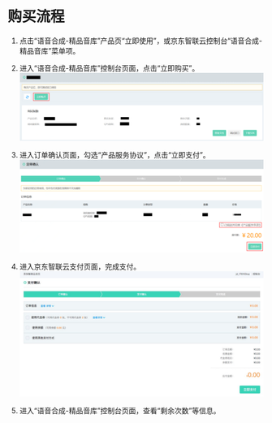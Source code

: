 # 购买流程



1.	点击“语音合成-精品音库”产品页“立即使用”，或京东智联云控制台“语音合成-精品音库”菜单项。


2.	进入“语音合成-精品音库”控制台页面，点击“立即购买”。
 ![1.png](../../../../image/AI-and-Machine-Learning/share-picture/1.png)

3.	进入订单确认页面，勾选“产品服务协议”，点击“立即支付”。
  ![2.png](../../../../image/AI-and-Machine-Learning/share-picture/2.png)

4.	进入京东智联云支付页面，完成支付。
  ![3.png](../../../../image/AI-and-Machine-Learning/share-picture/3.png)

5.	进入“语音合成-精品音库”控制台页面，查看“剩余次数”等信息。

